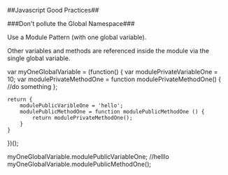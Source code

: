 ##Javascript Good Practices##

###Don't pollute the Global Namespace###

Use a Module Pattern (with one global variable).

Other variables and methods are referenced inside the module via the single global variable.

var myOneGlobalVariable = (function() {
    var modulePrivateVariableOne = 10;
    var modulePrivateMethodOne = function modulePrivateMethodOne() {
        //do something
        };

    return {
        modulePublicVaribleOne = 'hello';
        modulePublicMethodOne = function modulePublicMethodOne () {
            return modulePrivateMethodOne();
        }
    }
})();

myOneGlobalVariable.modulePublicVariableOne;        //helllo
myOneGlobalVariable.modulePublicMethodOne();

